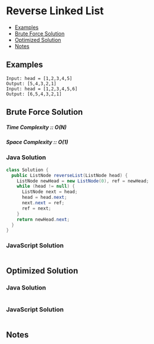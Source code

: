 # Reverse Linked List
* [Examples](#example)
* [Brute Force Solution](#bruteforce)
* [Optimized Solution](#optimized)
* [Notes](#notes)

<a id="example"></a>
## Examples
```
Input: head = [1,2,3,4,5]
Output: [5,4,3,2,1]
Input: head = [1,2,3,4,5,6]
Output: [6,5,4,3,2,1]
```
<a id="bruteforce"></a>
## Brute Force Solution
##### Time Complexity :: O(N)
##### Space Complexity :: O(1)
### Java Solution
```java
class Solution {
  public ListNode reverseList(ListNode head) {
    ListNode newHead = new ListNode(0), ref = newHead;
    while (head != null) {
      ListNode next = head;
      head = head.next;
      next.next = ref;
      ref = next;
    }
    return newHead.next;
  }
}
```
### JavaScript Solution
```javascript

```
<a id="optimized"></a>
## Optimized Solution
### Java Solution
```java

```
### JavaScript Solution
```javascript

```
<a id="notes"></a>
## Notes
